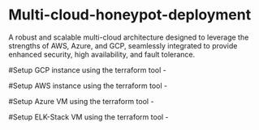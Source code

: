 # Multi-cloud-honeypot-deployment
A robust and scalable multi-cloud architecture designed to leverage the strengths of AWS, Azure, and GCP, seamlessly integrated to provide enhanced security, high availability, and fault tolerance.

#Setup GCP instance using the terraform tool - 

#Setup AWS instance using the terraform tool - 

#Setup Azure VM using the terraform tool - 

#Setup ELK-Stack VM using the terraform tool - 
